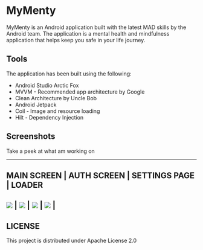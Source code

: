 # MyMenty
MyMenty is an Android application built with the latest MAD skills by the Android team.
The application is a mental health and mindfulness application that helps keep you safe in your life journey.

## Tools
The application has been built using the following:

* Android Studio Arctic Fox
* MVVM - Recommended app architecture by Google
* Clean Architecture by Uncle Bob
* Android Jetpack
* Coil - Image and resource loading
* Hilt - Dependency Injection

## Screenshots
Take a peek at what am working on

--------------------------------------------------
MAIN SCREEN | AUTH SCREEN | SETTINGS PAGE | LOADER
--------------------------------------------------
<img src="images/main.png"/> | <img src="images/auth.png"/> | <img src="images/settings.png"/> | <img src="images/loader.png"/> | 
--------------------------------------------------

## LICENSE
This project is distributed under Apache License 2.0
